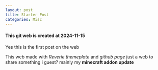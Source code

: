 ```yaml
---
layout: post
title: Starter Post
categories: Misc
---
```


#### This git web is created at 2024-11-15

Yes this is the first post on the web

This web made with _Reverie themeplate_ and _github page_
just a web to share something i guest?
mainly my **minecraft addon update**
